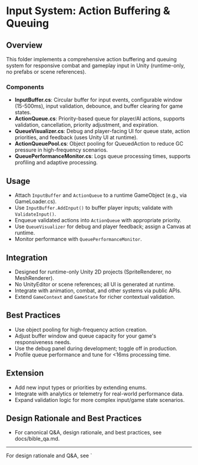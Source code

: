 # Input System: Action Buffering & Queuing

## Overview
This folder implements a comprehensive action buffering and queuing system for responsive combat and gameplay input in Unity (runtime-only, no prefabs or scene references).

### Components
- **InputBuffer.cs**: Circular buffer for input events, configurable window (15-500ms), input validation, debounce, and buffer clearing for game states.
- **ActionQueue.cs**: Priority-based queue for player/AI actions, supports validation, cancellation, priority adjustment, and expiration.
- **QueueVisualizer.cs**: Debug and player-facing UI for queue state, action priorities, and feedback (uses Unity UI at runtime).
- **ActionQueuePool.cs**: Object pooling for QueuedAction to reduce GC pressure in high-frequency scenarios.
- **QueuePerformanceMonitor.cs**: Logs queue processing times, supports profiling and adaptive processing.

## Usage
- Attach `InputBuffer` and `ActionQueue` to a runtime GameObject (e.g., via GameLoader.cs).
- Use `InputBuffer.AddInput()` to buffer player inputs; validate with `ValidateInput()`.
- Enqueue validated actions into `ActionQueue` with appropriate priority.
- Use `QueueVisualizer` for debug and player feedback; assign a Canvas at runtime.
- Monitor performance with `QueuePerformanceMonitor`.

## Integration
- Designed for runtime-only Unity 2D projects (SpriteRenderer, no MeshRenderer).
- No UnityEditor or scene references; all UI is generated at runtime.
- Integrate with animation, combat, and other systems via public APIs.
- Extend `GameContext` and `GameState` for richer contextual validation.

## Best Practices
- Use object pooling for high-frequency action creation.
- Adjust buffer window and queue capacity for your game's responsiveness needs.
- Use the debug panel during development; toggle off in production.
- Profile queue performance and tune for <16ms processing time.

## Extension
- Add new input types or priorities by extending enums.
- Integrate with analytics or telemetry for real-world performance data.
- Expand validation logic for more complex input/game state scenarios.

## Design Rationale and Best Practices
- For canonical Q&A, design rationale, and best practices, see docs/bible_qa.md.

---
For design rationale and Q&A, see `